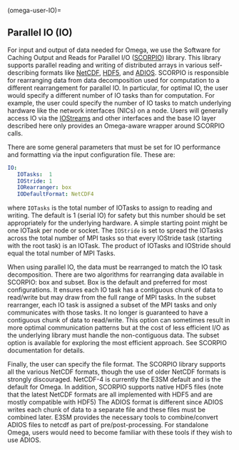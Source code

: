 (omega-user-IO)=

## Parallel IO (IO)

For input and output of data needed for Omega, we use the Software for
Caching Output and Reads for Parallel I/O
([SCORPIO](https://github.com/E3SM-Project/scorpio)) library. This
library supports parallel reading and writing of distributed arrays in various
self-describing
formats like [NetCDF](https://docs.unidata.ucar.edu/netcdf/),
[HDF5](https://www.hdfgroup.org/solutions/hdf5/),
and [ADIOS](https://csmd.ornl.gov/adios).
SCORPIO is responsible for rearranging data from data decomposition used
for computation to a different rearrangement for parallel IO. In particular,
for optimal IO, the user would specify a different number of IO tasks than
for computation. For example, the user could specify the number of IO tasks to
match underlying hardware like the network interfaces (NICs) on a node.
Users will generally access IO via the [IOStreams](#omega-user-iostreams)
and other interfaces and the base IO layer described here only provides
an Omega-aware wrapper around SCORPIO calls.

There are some general parameters that must be set for IO performance and
formatting via the input configuration file. These are:
```yaml
IO:
   IOTasks:  1
   IOStride: 1
   IORearranger: box
   IODefaultFormat: NetCDF4
```
where ``IOTasks`` is the total number of IOTasks to assign to reading
and writing. The default is 1 (serial IO) for safety but this number
should be set appropriately for the underlying hardware. A simple
starting point might be one IOTask per node or socket. The ``IOStride``
is set to spread the IOTasks across the total number of MPI tasks so
that every IOStride task (starting with the root task) is an IOTask.
The product of IOTasks and IOStride should equal the total number of
MPI Tasks.

When using parallel IO, the data must be rearranged to match the IO task
decomposition. There are two algorithms for rearranging data available
in SCORPIO: box and subset. Box is the default and preferred for most
configurations. It ensures each IO task has a contiguous chunk of data to
read/write but may draw from the full range of MPI tasks. In the subset
rearranger, each IO task is assigned a subset of the MPI tasks and only
communicates with those tasks. It no longer is guaranteed to have a
contiguous chunk of data to read/write. This option can sometimes result
in more optimal communication patterns but at the cost of less efficient
I/O as the underlying library must handle the non-contiguous data. The
subset option is available for exploring the most efficient approach.
See SCORPIO documentation for details.

Finally, the user can specify the file format. The SCORPIO library
supports all the various NetCDF formats, though the use of older
NetCDF formats is strongly discouraged. NetCDF-4 is currently the E3SM
default and is the default for Omega. In addition, SCORPIO supports
native HDF5 files (note that the latest NetCDF formats are all implemented
with HDF5 and are mostly compatible with HDF5) The ADIOS format is different
since ADIOS writes each chunk of data to a separate file and these files must
be combined later. E3SM provides the necessary tools to combine/convert
ADIOS files to netcdf as part of pre/post-processing. For standalone Omega,
users would need to become familiar with these tools if they wish to use
ADIOS.
